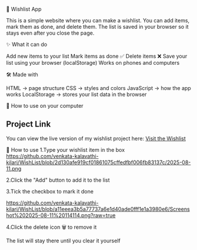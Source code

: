 📌 Wishlist App

This is a simple website where you can make a wishlist.
You can add items, mark them as done, and delete them.
The list is saved in your browser so it stays even after you close the page.

✨ What it can do

Add new items to your list
Mark items as done ✅
Delete items ❌
Save your list using your browser (localStorage)
Works on phones and computers

🛠️ Made with

HTML → page structure
CSS → styles and colors
JavaScript → how the app works
LocalStorage → stores your list data in the browser

🚀 How to use on your computer
## Project Link
You can view the live version of my wishlist project here:
[Visit the Wishlist](https://wishlist-kalavathi.netlify.app/)

📖 How to use
1.Type your wishlist item in the box
https://github.com/venkata-kalavathi-kilari/WishList/blob/2d130afe919cf01861075cffedfbf006fb83137c/2025-08-11.png

2.Click the "Add" button to add it to the list

3.Tick the checkbox to mark it done

https://github.com/venkata-kalavathi-kilari/WishList/blob/a11eeea3b5a77737a6e1d40ade0fff1e1a3980e6/Screenshot%202025-08-11%20114114.png?raw=true

4.Click the delete icon 🗑 to remove it


The list will stay there until you clear it yourself


